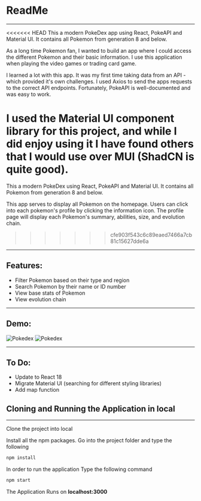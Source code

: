# ReadMe
---

<<<<<<< HEAD
This a modern PokeDex app using React, PokeAPI and Material UI. It contains all Pokemon from generation 8 and below.

As a long time Pokemon fan, I wanted to build an app where I could access the different Pokemon and their basic information. I use this application when playing the video games or trading card game. 

I learned a lot with this app. It was my first time taking data from an API - which provided it's own challenges. I used Axios to send the apps requests to the correct API endpoints. Fortunately, PokeAPI is well-documented and was easy to work. 

I used the Material UI component library for this project, and while I did enjoy using it I have found others that I would use over MUI (ShadCN is quite good). 
=======
This a modern PokeDex using React, PokeAPI and Material UI. It contains all Pokemon from generation 8 and below.

This app serves to display all Pokemon on the homepage. Users can click into each pokemon's profile by clicking the information icon.
The profile page will display each Pokemon's summary, abilities, size, and evolution chain.
>>>>>>> cfe903f543c6c89eaed7466a7cb81c15627dde6a

---

## Features:

- Filter Pokemon based on their type and region
- Search Pokemon by their name or ID number
- View base stats of Pokemon
- View evolution chain

---

## Demo:

![Pokedex](./public/demo/pokedexDemo1.gif)
![Pokedex](./public/demo/pokedexDemo2.gif)

---
## To Do:

- Update to React 18
- Migrate Material UI (searching for different styling libraries)
- Add map function

## Cloning and Running the Application in local
---
Clone the project into local

Install all the npm packages. Go into the project folder and type the following 

```bash
npm install
```

In order to run the application Type the following command

```bash
npm start
```

The Application Runs on **localhost:3000**
